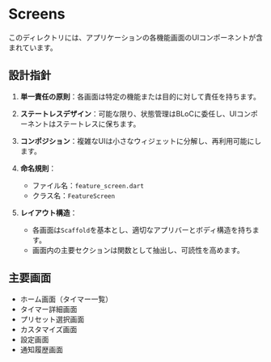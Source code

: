 # Screens

このディレクトリには、アプリケーションの各機能画面のUIコンポーネントが含まれています。

## 設計指針

1. **単一責任の原則**：各画面は特定の機能または目的に対して責任を持ちます。

2. **ステートレスデザイン**：可能な限り、状態管理はBLoCに委任し、UIコンポーネントはステートレスに保ちます。

3. **コンポジション**：複雑なUIは小さなウィジェットに分解し、再利用可能にします。

4. **命名規則**：
   - ファイル名：`feature_screen.dart`
   - クラス名：`FeatureScreen`

5. **レイアウト構造**：
   - 各画面は`Scaffold`を基本とし、適切なアプリバーとボディ構造を持ちます。
   - 画面内の主要セクションは関数として抽出し、可読性を高めます。

## 主要画面

- ホーム画面（タイマー一覧）
- タイマー詳細画面
- プリセット選択画面
- カスタマイズ画面
- 設定画面
- 通知履歴画面
